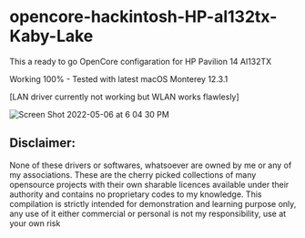 # opencore-hackintosh-HP-al132tx-Kaby-Lake
This a ready to go OpenCore configaration for HP Pavilion 14 Al132TX 

Working 100% - Tested with latest macOS Monterey 12.3.1

[LAN driver currently not working but WLAN works flawlesly]

![Screen Shot 2022-05-06 at 6 04 30 PM](https://user-images.githubusercontent.com/43669876/167128579-f0fd5b7a-6d00-416f-93dc-66678f7a1f79.png)


## Disclaimer:
None of these drivers or softwares, whatsoever are owned by me or any of my associations.
These are the cherry picked collections of many opensource projects with their own sharable licences available under their authority and contains no proprietary codes to my knowledge.
This compilation is strictly intended for demonstration and learning purpose only, any use of it either commercial or personal is not my responsibility, use at your own risk
